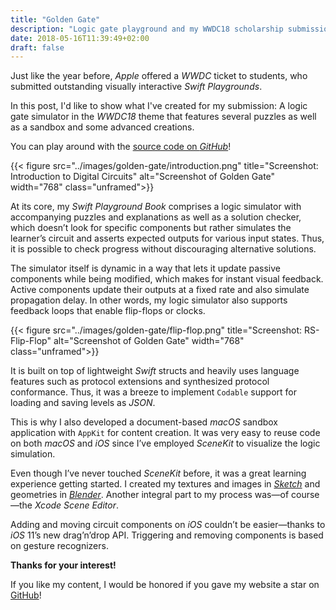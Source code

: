 ```yaml
---
title: "Golden Gate"
description: "Logic gate playground and my WWDC18 scholarship submission."
date: 2018-05-16T11:39:49+02:00
draft: false
---
```


Just like the year before, _Apple_ offered a _WWDC_ ticket to students, who submitted outstanding visually interactive _Swift Playgrounds_.

In this post, I'd like to show what I've created for my submission: A logic gate simulator in the _WWDC18_ theme that features several puzzles as well as a sandbox and some advanced creations.

You can play around with the [source code on _GitHub_](https://github.com/stoeffn/GoldenGate/)!
<!--more-->

{{< figure src="../images/golden-gate/introduction.png" title="Screenshot: Introduction to Digital Circuits" alt="Screenshot of Golden Gate" width="768" class="unframed">}}

At its core, my _Swift Playground Book_ comprises a logic simulator with accompanying puzzles and explanations as well as a solution checker, which doesn’t look for specific components but rather simulates the learner’s circuit and asserts expected outputs for various input states. Thus, it is possible to check progress without discouraging alternative solutions.

The simulator itself is dynamic in a way that lets it update passive components while being modified, which makes for instant visual feedback. Active components update their outputs at a fixed rate and also simulate propagation delay. In other words, my logic simulator also supports feedback loops that enable flip-flops or clocks.

{{< figure src="../images/golden-gate/flip-flop.png" title="Screenshot: RS-Flip-Flop" alt="Screenshot of Golden Gate" width="768" class="unframed">}}

It is built on top of lightweight _Swift_ structs and heavily uses language features such as protocol extensions and synthesized protocol conformance. Thus, it was a breeze to implement `Codable` support for loading and saving levels as _JSON_.

This is why I also developed a document-based _macOS_ sandbox application with `AppKit` for content creation. It was very easy to reuse code on both _macOS_ and _iOS_ since I’ve employed _SceneKit_ to visualize the logic simulation.

Even though I’ve never touched _SceneKit_ before, it was a great learning experience getting started. I created my textures and images in [_Sketch_](https://www.sketchapp.com/) and geometries in [_Blender_](http://blender.org). Another integral part to my process was—of course—the _Xcode Scene Editor_.

Adding and moving circuit components on _iOS_ couldn’t be easier—thanks to _iOS_ 11’s new drag’n’drop API. Triggering and removing components is based on gesture recognizers.

**Thanks for your interest!**

If you like my content, I would be honored if you gave my website a star on [GitHub](https://github.com/stoeffn/stoeffn)!